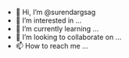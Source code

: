 - 👋 Hi, I’m @surendargsag
- 👀 I’m interested in ...
- 🌱 I’m currently learning ...
- 💞️ I’m looking to collaborate on ...
- 📫 How to reach me ...

<!---
surendargsag/surendargsag is a ✨ special ✨ repository because its `README.md` (this file) appears on your GitHub profile.
You can click the Preview link to take a look at your changes.
--->
